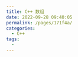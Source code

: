 ```yaml
---
title: C++ 数组
date: 2022-09-28 09:40:05
permalink: /pages/171f4a/
categories:
  - C++
tags:
  - 
---
```

